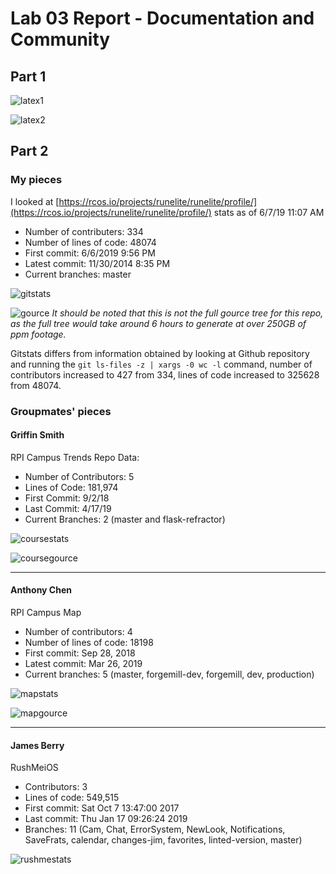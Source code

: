 # Lab 03 Report - Documentation and Community

## Part 1



![latex1](../../images/lab-03/latex1.png)

![latex2](../../images/lab-03/latex2.png)

## Part 2
### My pieces
I looked at [https://rcos.io/projects/runelite/runelite/profile/](https://rcos.io/projects/runelite/runelite/profile/) stats as of 6/7/19 11:07 AM

* Number of contributers: 334
* Number of lines of code: 48074
* First commit: 6/6/2019 9:56 PM
* Latest commit: 11/30/2014 8:35 PM
* Current branches: master

![gitstats](../../images/lab-03/gitstats.png)

![gource](../../images/lab-03/gource.png)
*It should be noted that this is not the full gource tree for this repo, as the full tree would take around 6 hours to generate at over 250GB of ppm footage.*

Gitstats differs from information obtained by looking at Github repository and running the `git ls-files -z | xargs -0 wc -l` command, number of contributors increased to 427 from 334, lines of code increased to 325628 from 48074.

### Groupmates' pieces
#### Griffin Smith
RPI Campus Trends Repo Data:

* Number of Contributors: 5
* Lines of Code: 181,974
* First Commit: 9/2/18
* Last Commit: 4/17/19
* Current Branches: 2 (master and flask-refractor)

![coursestats](../../images/lab-03/coursestats.png)

![coursegource](../../images/lab-03/coursegource.png)

---
#### Anthony Chen
RPI Campus Map

* Number of contributors: 4
* Number of lines of code: 18198
* First commit: Sep 28, 2018
* Latest commit: Mar 26, 2019 
* Current branches: 5 (master, forgemill-dev, forgemill, dev, production)

![mapstats](../../images/lab-03/mapstats.png)

![mapgource](../../images/lab-03/mapgource.png)

---
#### James Berry
RushMeiOS

* Contributors: 3
* Lines of code: 549,515
* First commit: Sat Oct 7 13:47:00 2017
* Last commit: Thu Jan 17 09:26:24 2019
* Branches: 11 (Cam, Chat, ErrorSystem, NewLook, Notifications, SaveFrats, calendar, changes-jim, favorites, linted-version, master)

![rushmestats](../../images/lab-03/rushmestats.png)
